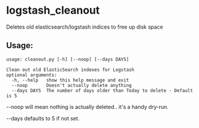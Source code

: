 logstash_cleanout
=================

Deletes old elasticsearch/logstash indices to free up disk space

Usage:
------
    usage: cleanout.py [-h] [--noop] [--days DAYS]
    
    Clean out old ElasticSearch indexes for Logstash
    optional arguments:
      -h, --help   show this help message and exit
      --noop       Doesn't actually delete anything
      --days DAYS  The number of days older than Today to delete - Default is 5
      

--noop will mean nothing is actually deleted.. it's a handy dry-run.

--days defaults to 5 if not set.


 